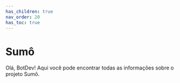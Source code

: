 ```yaml
---
has_children: true
nav_order: 20
has_toc: true
---
```

# Sumô

Olá, BotDev! Aqui você pode encontrar todas as informações sobre o projeto Sumô.